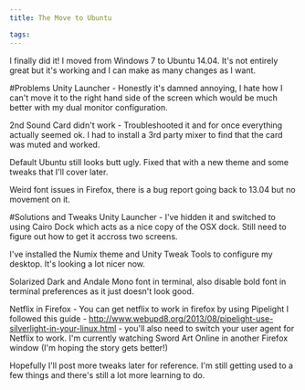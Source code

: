 ```yaml
---
title: The Move to Ubuntu

tags:
---
```

I finally did it! I moved from Windows 7 to Ubuntu 14.04. It's not entirely great but it's working and I can make as many changes as I want.

#Problems
Unity Launcher - Honestly it's damned annoying, I hate how I can't move it to the right hand side of the screen which would be much better with my dual monitor configuration.

2nd Sound Card didn't work - Troubleshooted it and for once everything actually seemed ok. I had to install a 3rd party mixer to find that the card was muted and worked.

Default Ubuntu still looks butt ugly. Fixed that with a new theme and some tweaks that I'll cover later.

Weird font issues in Firefox, there is a bug report going back to 13.04 but no movement on it.

#Solutions and Tweaks
Unity Launcher - I've hidden it and switched to using Cairo Dock which acts as a nice copy of the OSX dock. Still need to figure out how to get it accross two screens.

I've installed the Numix theme and Unity Tweak Tools to configure my desktop. It's looking a lot nicer now.

Solarized Dark and Andale Mono font in terminal, also disable bold font in terminal preferences as it just doesn't look good.

Netflix in Firefox - You can get netflix to work in firefox by using Pipelight I followed this guide - http://www.webupd8.org/2013/08/pipelight-use-silverlight-in-your-linux.html - you'll also need to switch your user agent for Netflix to work. I'm currently watching Sword Art Online in another Firefox window (I'm hoping the story gets better!)

Hopefully I'll post more tweaks later for reference. I'm still getting used to a few things and there's still a lot more learning to do.


